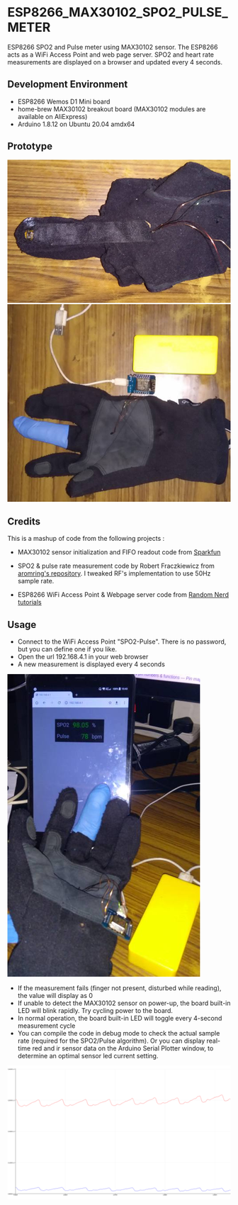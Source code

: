 # ESP8266_MAX30102_SPO2_PULSE_METER

ESP8266 SPO2 and Pulse meter using MAX30102 sensor. The ESP8266 acts as a WiFi Access Point and web page server. 
SPO2 and heart rate measurements are displayed on a browser and updated every 4 seconds.

## Development Environment

* ESP8266 Wemos D1 Mini board
* home-brew MAX30102 breakout board (MAX30102 modules are available on AliExpress)
* Arduino 1.8.12 on Ubuntu 20.04 amdx64

## Prototype

<img src="sensor_in_glove.jpg">

<img src="glove_wemos.jpg">


## Credits

This is a mashup of code from the following projects :

* MAX30102 sensor initialization and FIFO readout code from 
[Sparkfun](https://github.com/sparkfun/SparkFun_MAX3010x_Sensor_Library)

* SPO2 & pulse rate measurement code by Robert Fraczkiewicz from 
[aromring's repository](https://github.com/aromring/MAX30102_by_RF). I tweaked RF's implementation to use 50Hz sample rate. 

* ESP8266 WiFi Access Point & Webpage server code from [Random Nerd tutorials](https://randomnerdtutorials.com/esp8266-nodemcu-access-point-ap-web-server/)

## Usage

* Connect to the WiFi Access Point "SPO2-Pulse". There is no password, but you can define one if you like.
* Open the url 192.168.4.1 in your web browser
* A new measurement is displayed every 4 seconds

<img src="tablet_display.jpg">

* If the measurement fails (finger not present, disturbed while reading), the value will display as 0
* If unable to detect the MAX30102 sensor on power-up, the board built-in LED will blink rapidly. Try cycling power to the board.
* In normal operation, the board built-in LED will toggle every 4-second measurement cycle
* You can compile the code in debug mode to check the actual sample rate (required for the SPO2/Pulse algorithm). Or you
can display real-time red and ir sensor data on the Arduino Serial Plotter window, to determine an optimal sensor led current setting.

<img src="waveform.png"/>


